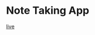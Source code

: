 # Note Taking App
[live](https://rawcdn.githack.com/ShanmukhaPonnada/Note-App/71da0957df2baedd61667a3d7b30816d637b04a8/Notes%20App/index.html)
